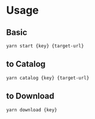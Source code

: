 # Usage

## Basic

```
yarn start {key} {target-url}
```

## to Catalog

```
yarn catalog {key} {target-url}
```

## to Download

```
yarn download {key}
```
